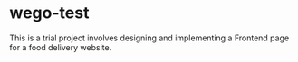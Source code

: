 # wego-test
This is a trial project involves designing and implementing a Frontend page for a food delivery website.
